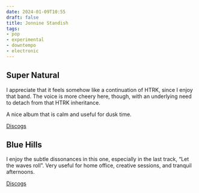 ```yaml
---
date: 2024-01-09T10:55
draft: false
title: Jonnine Standish
tags:
- pop
- experimental
- downtempo
- electronic
---
```

## Super Natural

I appreciate that it feels somehow like a continuation of HTRK, since I enjoy that band. The voice is more cheery here, though, with an underlying need to detach from that HTRK inheritance.

A nice album that is calm and useful for dusk time.

[Discogs](https://www.discogs.com/master/1655025-Jonnine-Super-Natural)

## Blue Hills

I enjoy the subtle dissonances in this one, especially in the last track, “Let the waves roll”. Very useful for home office, creative sessions, and tranquil afternoons.

[Discogs](https://www.discogs.com/master/1780285-Jonnine-Blue-Hills)